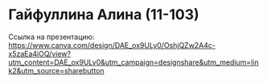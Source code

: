 # Гайфуллина Алина (11-103)
Ссылка на презентацию: https://www.canva.com/design/DAE_ox9ULy0/OshjQZw2A4c-x5zaEa4iOQ/view?utm_content=DAE_ox9ULy0&utm_campaign=designshare&utm_medium=link2&utm_source=sharebutton
